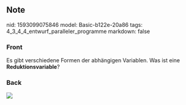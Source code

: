 ## Note
nid: 1593099075846
model: Basic-b122e-20a86
tags: 4_3_4_4_entwurf_paralleler_programme
markdown: false

### Front
Es gibt verschiedene Formen der abhängigen Variablen. Was ist eine
<b>Reduktionsvariable</b>?

### Back
<img src="paste-5c0078ecac2e0cdf27a07b6cb7e42ac99a8e415f.jpg">
